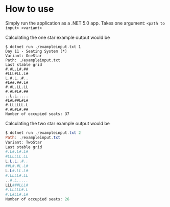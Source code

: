 # How to use

Simply run the application as a .NET 5.0 app. Takes one argument: `<path to input> <variant>`

Calculating the one star example output would be
```
$ dotnet run ./exampleinput.txt 1
Day 11 - Seating System (*)
Variant: OneStar
Path: ./exampleinput.txt
Last stable grid
#.#L.L#.##
#LLL#LL.L#
L.#.L..#..
#L##.##.L#
#.#L.LL.LL
#.#L#L#.##
..L.L.....
#L#L##L#L#
#.LLLLLL.L
#.#L#L#.##
Number of occupied seats: 37
```

Calculating the two star example output would be
```powershell
$ dotnet run ./exampleinput.txt 2
Path: ./exampleinput.txt
Variant: TwoStar
Last stable grid
#.L#.L#.L#
#LLLLLL.LL
L.L.L..#..
##L#.#L.L#
L.L#.LL.L#
#.LLLL#.LL
..#.L.....
LLL###LLL#
#.LLLLL#.L
#.L#LL#.L#
Number of occupied seats: 26
```